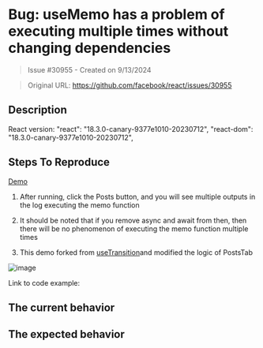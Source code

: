 # Bug: useMemo has a problem of executing  multiple times without changing dependencies

> Issue #30955 - Created on 9/13/2024

> Original URL: https://github.com/facebook/react/issues/30955

## Description

<!--
  Please provide a clear and concise description of what the bug is. Include
  screenshots if needed. Please test using the latest version of the relevant
  React packages to make sure your issue has not already been fixed.
-->

React version:
    "react": "18.3.0-canary-9377e1010-20230712",
    "react-dom": "18.3.0-canary-9377e1010-20230712",

## Steps To Reproduce
[Demo](https://codesandbox.io/p/sandbox/react-dev-forked-48kvw3?layout=%257B%2522sidebarPanel%2522%253A%2522EXPLORER%2522%252C%2522rootPanelGroup%2522%253A%257B%2522direction%2522%253A%2522horizontal%2522%252C%2522contentType%2522%253A%2522UNKNOWN%2522%252C%2522type%2522%253A%2522PANEL_GROUP%2522%252C%2522id%2522%253A%2522ROOT_LAYOUT%2522%252C%2522panels%2522%253A%255B%257B%2522type%2522%253A%2522PANEL_GROUP%2522%252C%2522contentType%2522%253A%2522UNKNOWN%2522%252C%2522direction%2522%253A%2522vertical%2522%252C%2522id%2522%253A%2522cm0yptg7a0006356miyz225ki%2522%252C%2522sizes%2522%253A%255B100%255D%252C%2522panels%2522%253A%255B%257B%2522type%2522%253A%2522PANEL_GROUP%2522%252C%2522contentType%2522%253A%2522EDITOR%2522%252C%2522direction%2522%253A%2522horizontal%2522%252C%2522id%2522%253A%2522EDITOR%2522%252C%2522panels%2522%253A%255B%257B%2522type%2522%253A%2522PANEL%2522%252C%2522contentType%2522%253A%2522EDITOR%2522%252C%2522id%2522%253A%2522cm0yptg7a0002356mynkuav8y%2522%257D%255D%257D%252C%257B%2522type%2522%253A%2522PANEL_GROUP%2522%252C%2522contentType%2522%253A%2522SHELLS%2522%252C%2522direction%2522%253A%2522horizontal%2522%252C%2522id%2522%253A%2522SHELLS%2522%252C%2522panels%2522%253A%255B%257B%2522type%2522%253A%2522PANEL%2522%252C%2522contentType%2522%253A%2522SHELLS%2522%252C%2522id%2522%253A%2522cm0yptg7a0003356meps87olz%2522%257D%255D%257D%255D%257D%252C%257B%2522type%2522%253A%2522PANEL_GROUP%2522%252C%2522contentType%2522%253A%2522DEVTOOLS%2522%252C%2522direction%2522%253A%2522vertical%2522%252C%2522id%2522%253A%2522DEVTOOLS%2522%252C%2522panels%2522%253A%255B%257B%2522type%2522%253A%2522PANEL%2522%252C%2522contentType%2522%253A%2522DEVTOOLS%2522%252C%2522id%2522%253A%2522cm0yptg7a0005356mc3mp4kdr%2522%257D%255D%257D%255D%252C%2522sizes%2522%253A%255B50%252C50%255D%257D%252C%2522tabbedPanels%2522%253A%257B%2522cm0yptg7a0002356mynkuav8y%2522%253A%257B%2522tabs%2522%253A%255B%257B%2522id%2522%253A%2522cm0yptg790001356mq1gbd58m%2522%252C%2522mode%2522%253A%2522permanent%2522%252C%2522type%2522%253A%2522FILE%2522%252C%2522filepath%2522%253A%2522%252Fsrc%252Findex.js%2522%252C%2522state%2522%253A%2522IDLE%2522%257D%255D%252C%2522id%2522%253A%2522cm0yptg7a0002356mynkuav8y%2522%252C%2522activeTabId%2522%253A%2522cm0yptg790001356mq1gbd58m%2522%257D%252C%2522cm0yptg7a0005356mc3mp4kdr%2522%253A%257B%2522id%2522%253A%2522cm0yptg7a0005356mc3mp4kdr%2522%252C%2522activeTabId%2522%253A%2522cm103o7yv0019356mbw9nl37y%2522%252C%2522tabs%2522%253A%255B%257B%2522id%2522%253A%2522cm0yptg7a0004356mopnriwu6%2522%252C%2522mode%2522%253A%2522permanent%2522%252C%2522type%2522%253A%2522UNASSIGNED_PORT%2522%252C%2522port%2522%253A0%257D%252C%257B%2522type%2522%253A%2522UNASSIGNED_PORT%2522%252C%2522port%2522%253A0%252C%2522id%2522%253A%2522cm103o7yv0019356mbw9nl37y%2522%252C%2522mode%2522%253A%2522permanent%2522%257D%255D%257D%252C%2522cm0yptg7a0003356meps87olz%2522%253A%257B%2522tabs%2522%253A%255B%255D%252C%2522id%2522%253A%2522cm0yptg7a0003356meps87olz%2522%257D%257D%252C%2522showDevtools%2522%253Atrue%252C%2522showShells%2522%253Afalse%252C%2522showSidebar%2522%253Atrue%252C%2522sidebarPanelSize%2522%253A15%257D)

1. After running, click the Posts button, and you will see multiple outputs in the log executing the memo function

2. It should be noted that if you remove async and await from then, then there will be no phenomenon of executing the memo function multiple times
3. This demo forked from [useTransition](https://react.dev/reference/react/useTransition )and modified the logic of PostsTab

![image](https://github.com/user-attachments/assets/0738bcfb-7fca-47eb-90bf-bbeb3bf0b4db)

<!--
  Your bug will get fixed much faster if we can run your code and it doesn't
  have dependencies other than React. Issues without reproduction steps or
  code examples may be immediately closed as not actionable.
-->

Link to code example:

<!--
  Please provide a CodeSandbox (https://codesandbox.io/s/new), a link to a
  repository on GitHub, or provide a minimal code example that reproduces the
  problem. You may provide a screenshot of the application if you think it is
  relevant to your bug report. Here are some tips for providing a minimal
  example: https://stackoverflow.com/help/mcve.
-->

## The current behavior


## The expected behavior

